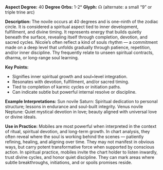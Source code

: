 **Aspect Degree:** 40
**Degree Orbs:** 1-2°
**Glyph:** ☊ (alternate: a small “9” or triple trine arc)

**Description:**
The novile occurs at 40 degrees and is one-ninth of the zodiac circle.  It is considered a spiritual aspect tied to inner development, fulfillment, and divine timing.  It represents energy that builds quietly beneath the surface, revealing itself through completion, devotion, and sacred cycles.
Nicole’s often reflect a kind of souls rhythm — a commitment made on a deep level that unfolds gradually through patience, repetition, and/or inner discipline.  Thy frequently relate to unseen spiritual contracts, dharma, or long-range soul learning.

**Key Points:**
- Signifies inner spiritual growth and soul=level integration.
- Resonates with devotion, fulfillment, and/or sacred timing.
- Tied to completion of karmic cycles or initiation paths.
- Can indicate subtle but powerful internal resolve or discipline.

**Example Interpretations:**
Sun novile Saturn: Spiritual dedication to personal structure; lessons in endurance and soul-built integrity.
Venus novile Neptune: Quiet mystical devotion in love; beauty aligned with universal love or divine ideals.

**Use in Practice:**
Mobiles are most powerful when interpreted in the context of ritual, spiritual devotion, and long-term growth.  In chart analysis, they often reveal where the soul is working behind the scenes — patiently refining, healing, and aligning over time.  They may not manifest in obvious ways, but carry potent transformative force when supported by conscious action.
In spiritual practice, mobiles invite the chart holder to listen inwardly, trust divine cycles, and honor quiet discipline.  They can mark areas where subtle breakthroughs, initiations, and or spoils promises reside.